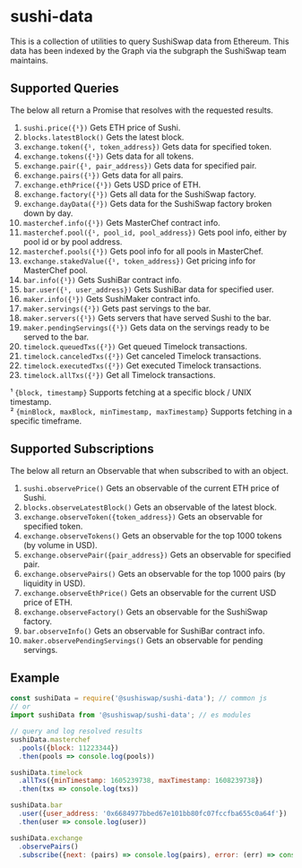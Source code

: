 # sushi-data

This is a collection of utilities to query SushiSwap data from Ethereum. This
data has been indexed by the Graph via the subgraph the SushiSwap team maintains.

## Supported Queries

The below all return a Promise that resolves with the requested results.


1. `sushi.price({¹})` Gets ETH price of Sushi.
2. `blocks.latestBlock()` Gets the latest block.
3. `exchange.token({¹, token_address})` Gets data for specified token.
4. `exchange.tokens({¹})` Gets data for all tokens.
5. `exchange.pair({¹, pair_address})` Gets data for specified pair.
6. `exchange.pairs({¹})` Gets data for all pairs.
7. `exchange.ethPrice({¹})` Gets USD price of ETH.
8. `exchange.factory({¹})` Gets all data for the SushiSwap factory.
9. `exchange.dayData({²})` Gets data for the SushiSwap factory broken down by day.
10. `masterchef.info({¹})` Gets MasterChef contract info.
11. `masterchef.pool({¹, pool_id, pool_address})` Gets pool info, either by pool id or by pool address.
12. `masterchef.pools({¹})` Gets pool info for all pools in MasterChef.
13. `exchange.stakedValue({¹, token_address})` Get pricing info for MasterChef pool.
14. `bar.info({¹})` Gets SushiBar contract info.
15. `bar.user({¹, user_address})` Gets SushiBar data for specified user.
16. `maker.info({¹})` Gets SushiMaker contract info.
17. `maker.servings({²})` Gets past servings to the bar.
18. `maker.servers({¹})` Gets servers that have served Sushi to the bar.
19. `maker.pendingServings({¹})` Gets data on the servings ready to be served to the bar.
20. `timelock.queuedTxs({²})` Get queued Timelock transactions.
21. `timelock.canceledTxs({²})` Get canceled Timelock transactions.
22. `timelock.executedTxs({²})` Get executed Timelock transactions.
23. `timelock.allTxs({²})` Get all Timelock transactions.

¹ `{block, timestamp}` Supports fetching at a specific block / UNIX timestamp.    
² `{minBlock, maxBlock, minTimestamp, maxTimestamp}` Supports fetching in a specific timeframe.

## Supported Subscriptions
The below all return an Observable that when subscribed to with an object.

1. `sushi.observePrice()` Gets an observable of the current ETH price of Sushi.
2. `blocks.observeLatestBlock()` Gets an observable of the latest block.
3. `exchange.observeToken({token_address})` Gets an observable for specified token.
4. `exchange.observeTokens()` Gets an observable for the top 1000 tokens (by volume in USD).
5. `exchange.observePair({pair_address})` Gets an observable for specified pair.
6. `exchange.observePairs()` Gets an observable for the top 1000 pairs (by liquidity in USD).
7. `exchange.observeEthPrice()` Gets an observable for the current USD price of ETH.
8. `exchange.observeFactory()` Gets an observable for the SushiSwap factory.
9. `bar.observeInfo()` Gets an observable for SushiBar contract info.
10. `maker.observePendingServings()` Gets an observable for pending servings.

## Example

```javascript
const sushiData = require('@sushiswap/sushi-data'); // common js
// or
import sushiData from '@sushiswap/sushi-data'; // es modules

// query and log resolved results
sushiData.masterchef
  .pools({block: 11223344})
  .then(pools => console.log(pools))

sushiData.timelock
  .allTxs({minTimestamp: 1605239738, maxTimestamp: 1608239738})
  .then(txs => console.log(txs))

sushiData.bar
  .user({user_address: '0x6684977bbed67e101bb80fc07fccfba655c0a64f'})
  .then(user => console.log(user))

sushiData.exchange
  .observePairs()
  .subscribe({next: (pairs) => console.log(pairs), error: (err) => console.log(err)})
```
